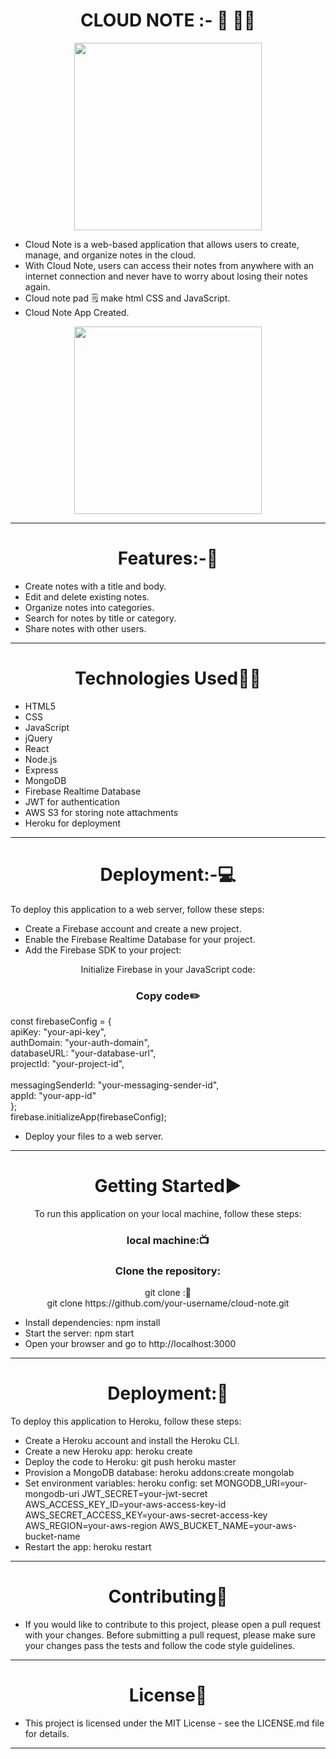 <h1 align="center"> CLOUD NOTE :- 🎵 💭📝</h1>
<div align="center" >
<img height="300" wedith="300" src="https://th.bing.com/th/id/R.b0eddfe80e9e3db6f842a3c90cbada82?rik=8MzxI7C3umRtoQ&riu=http%3a%2f%2fclipart-library.com%2fimages%2fATbrBKa5c.gif&ehk=Mb6Kygtf00vArUjGJIyMOZALv30u6ouvAwQGk%2fbvpWY%3d&risl=&pid=ImgRaw&r=0"></div>

- Cloud Note is a web-based application that allows users to create, manage, and organize notes in the cloud.
- With Cloud Note, users can access their notes from anywhere with an internet connection and never have to worry about losing their notes again.
- Cloud note pad 🗒️ make html CSS and JavaScript.
- Cloud Note App Created.
<div align="center" >
<img height="300" wedith="300" src="https://th.bing.com/th/id/R.704701eeb4876929d15bd870beeab85d?rik=%2f72MF5X6AOQgUg&riu=http%3a%2f%2fbestanimations.com%2fBooks%2fwriting%2fwriting-notes-book-old-feather-animated-gif.gif&ehk=FGzvqqhpuKUAnQd62Nn2meo3wvcHN%2fPY2A%2fQ5wAHLRo%3d&risl=&pid=ImgRaw&r=0"></div>
<hr>
<h1 align="center">Features:-🧩</h1>

- Create notes with a title and body.
- Edit and delete existing notes.
- Organize notes into categories.
- Search for notes by title or category.
- Share notes with other users.
<hr>
<h1 align="center">Technologies Used👩‍💻</h1>

- HTML5
- CSS
- JavaScript
- jQuery
- React
- Node.js
- Express
- MongoDB
- Firebase Realtime Database
- JWT for authentication
- AWS S3 for storing note attachments
- Heroku for deployment
<hr>
<h1 align="center">Deployment:-💻</h1>

To deploy this application to a web server, follow these steps:

- Create a Firebase account and create a new project.
- Enable the Firebase Realtime Database for your project.
- Add the Firebase SDK to your project: 
<script src="https://www.gstatic.com/firebasejs/8.6.2/firebase-app.js"><br>
</script><script src="https://www.gstatic.com/firebasejs/8.6.2/firebase-database.js"></script>
<p  align=" center" >Initialize Firebase in your JavaScript code:
<br>
<h3 align=" center" >Copy code✏️</h3>
const firebaseConfig = {<br>
  apiKey: "your-api-key",<br>
  authDomain: "your-auth-domain",<br>
  databaseURL: "your-database-url",<br>
  projectId: "your-project-id",<br><br
  storageBucket: "your-storage-bucket",<br>
  messagingSenderId: "your-messaging-sender-id",<br>
  appId: "your-app-id"<br>
};<br>
firebase.initializeApp(firebaseConfig);</p>

- Deploy your files to a web server.
<hr>
<h1 align="center">Getting Started▶️</h1>

<p  align=" center" >To run this application on your local machine, follow these steps:</p>
<h3 align=" center" >local machine:📺 </h3>
<h3 align=" center" >Clone the repository:</h3>
<p  align=" center" >git clone :📝<br>  git clone https://github.com/your-username/cloud-note.git</p>
  


- Install dependencies: npm install
- Start the server: npm start
- Open your browser and go to http://localhost:3000
<hr>
<h1 align="center">Deployment:🧾</h1>

To deploy this application to Heroku, follow these steps:

- Create a Heroku account and install the Heroku CLI.
- Create a new Heroku app: heroku create
- Deploy the code to Heroku: git push heroku master
- Provision a MongoDB database: heroku addons:create mongolab
- Set environment variables:
heroku config:
set MONGODB_URI=your-mongodb-uri JWT_SECRET=your-jwt-secret AWS_ACCESS_KEY_ID=your-aws-access-key-id AWS_SECRET_ACCESS_KEY=your-aws-secret-access-key AWS_REGION=your-aws-region AWS_BUCKET_NAME=your-aws-bucket-name
- Restart the app: heroku restart
<hr>
<h1 align="center">Contributing👬</h1>

- If you would like to contribute to this project, please open a pull request with your changes. Before submitting a pull request, please make sure your changes pass the tests and follow the code style guidelines.
<hr>
<h1 align="center">License📙</h1>

- This project is licensed under the MIT License - see the LICENSE.md file for details.
<hr>








